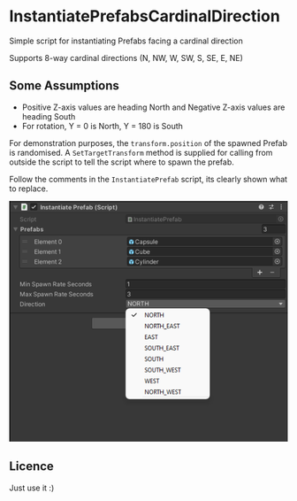 # InstantiatePrefabsCardinalDirection

Simple script for instantiating Prefabs facing a cardinal direction

Supports 8-way cardinal directions (N, NW, W, SW, S, SE, E, NE)

## Some Assumptions

* Positive Z-axis values are heading North and Negative Z-axis values are heading South
* For rotation, Y = 0 is North, Y = 180 is South

For demonstration purposes, the `transform.position` of the spawned Prefab is randomised. A `SetTargetTransform` method is supplied for calling from outside the script to tell the script where to spawn the prefab.

Follow the comments in the `InstantiatePrefab` script, its clearly shown what to replace.

!["Screenshot"](https://github.com/soda3x/InstantiatePrefabsCardinalDirection/blob/74dcc2a8fb5e4c4584aa618a6007def099fbb92c/screenshot.png)

## Licence

Just use it :)

